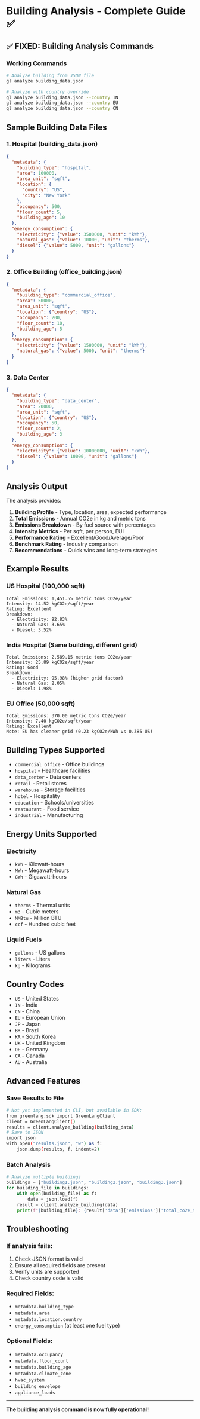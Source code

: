 # Building Analysis - Complete Guide ✅

## ✅ FIXED: Building Analysis Commands

### Working Commands

```bash
# Analyze building from JSON file
gl analyze building_data.json

# Analyze with country override
gl analyze building_data.json --country IN
gl analyze building_data.json --country EU
gl analyze building_data.json --country CN
```

## Sample Building Data Files

### 1. Hospital (building_data.json)
```json
{
  "metadata": {
    "building_type": "hospital",
    "area": 100000,
    "area_unit": "sqft",
    "location": {
      "country": "US",
      "city": "New York"
    },
    "occupancy": 500,
    "floor_count": 5,
    "building_age": 10
  },
  "energy_consumption": {
    "electricity": {"value": 3500000, "unit": "kWh"},
    "natural_gas": {"value": 10000, "unit": "therms"},
    "diesel": {"value": 5000, "unit": "gallons"}
  }
}
```

### 2. Office Building (office_building.json)
```json
{
  "metadata": {
    "building_type": "commercial_office",
    "area": 50000,
    "area_unit": "sqft",
    "location": {"country": "US"},
    "occupancy": 200,
    "floor_count": 10,
    "building_age": 5
  },
  "energy_consumption": {
    "electricity": {"value": 1500000, "unit": "kWh"},
    "natural_gas": {"value": 5000, "unit": "therms"}
  }
}
```

### 3. Data Center
```json
{
  "metadata": {
    "building_type": "data_center",
    "area": 20000,
    "area_unit": "sqft",
    "location": {"country": "US"},
    "occupancy": 50,
    "floor_count": 2,
    "building_age": 3
  },
  "energy_consumption": {
    "electricity": {"value": 10000000, "unit": "kWh"},
    "diesel": {"value": 10000, "unit": "gallons"}
  }
}
```

## Analysis Output

The analysis provides:
1. **Building Profile** - Type, location, area, expected performance
2. **Total Emissions** - Annual CO2e in kg and metric tons
3. **Emissions Breakdown** - By fuel source with percentages
4. **Intensity Metrics** - Per sqft, per person, EUI
5. **Performance Rating** - Excellent/Good/Average/Poor
6. **Benchmark Rating** - Industry comparison
7. **Recommendations** - Quick wins and long-term strategies

## Example Results

### US Hospital (100,000 sqft)
```
Total Emissions: 1,451.55 metric tons CO2e/year
Intensity: 14.52 kgCO2e/sqft/year
Rating: Excellent
Breakdown:
  - Electricity: 92.83%
  - Natural Gas: 3.65%
  - Diesel: 3.52%
```

### India Hospital (Same building, different grid)
```
Total Emissions: 2,589.15 metric tons CO2e/year
Intensity: 25.89 kgCO2e/sqft/year
Rating: Good
Breakdown:
  - Electricity: 95.98% (higher grid factor)
  - Natural Gas: 2.05%
  - Diesel: 1.98%
```

### EU Office (50,000 sqft)
```
Total Emissions: 370.00 metric tons CO2e/year
Intensity: 7.40 kgCO2e/sqft/year
Rating: Excellent
Note: EU has cleaner grid (0.23 kgCO2e/kWh vs 0.385 US)
```

## Building Types Supported

- `commercial_office` - Office buildings
- `hospital` - Healthcare facilities
- `data_center` - Data centers
- `retail` - Retail stores
- `warehouse` - Storage facilities
- `hotel` - Hospitality
- `education` - Schools/universities
- `restaurant` - Food service
- `industrial` - Manufacturing

## Energy Units Supported

### Electricity
- `kWh` - Kilowatt-hours
- `MWh` - Megawatt-hours
- `GWh` - Gigawatt-hours

### Natural Gas
- `therms` - Thermal units
- `m3` - Cubic meters
- `MMBtu` - Million BTU
- `ccf` - Hundred cubic feet

### Liquid Fuels
- `gallons` - US gallons
- `liters` - Liters
- `kg` - Kilograms

## Country Codes

- `US` - United States
- `IN` - India
- `CN` - China
- `EU` - European Union
- `JP` - Japan
- `BR` - Brazil
- `KR` - South Korea
- `UK` - United Kingdom
- `DE` - Germany
- `CA` - Canada
- `AU` - Australia

## Advanced Features

### Save Results to File
```bash
# Not yet implemented in CLI, but available in SDK:
from greenlang.sdk import GreenLangClient
client = GreenLangClient()
results = client.analyze_building(building_data)
# Save to JSON
import json
with open("results.json", "w") as f:
    json.dump(results, f, indent=2)
```

### Batch Analysis
```python
# Analyze multiple buildings
buildings = ["building1.json", "building2.json", "building3.json"]
for building_file in buildings:
    with open(building_file) as f:
        data = json.load(f)
    result = client.analyze_building(data)
    print(f"{building_file}: {result['data']['emissions']['total_co2e_tons']} tons")
```

## Troubleshooting

### If analysis fails:
1. Check JSON format is valid
2. Ensure all required fields are present
3. Verify units are supported
4. Check country code is valid

### Required Fields:
- `metadata.building_type`
- `metadata.area`
- `metadata.location.country`
- `energy_consumption` (at least one fuel type)

### Optional Fields:
- `metadata.occupancy`
- `metadata.floor_count`
- `metadata.building_age`
- `metadata.climate_zone`
- `hvac_system`
- `building_envelope`
- `appliance_loads`

---

**The building analysis command is now fully operational!**